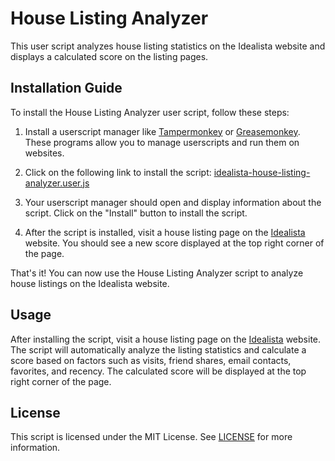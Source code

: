 # House Listing Analyzer

This user script analyzes house listing statistics on the Idealista website and displays a calculated score on the listing pages.

## Installation Guide

To install the House Listing Analyzer user script, follow these steps:

1. Install a userscript manager like [Tampermonkey](https://tampermonkey.net/) or [Greasemonkey](https://www.greasespot.net/). These programs allow you to manage userscripts and run them on websites.

2. Click on the following link to install the script: [idealista-house-listing-analyzer.user.js](https://github.com/baturkacamak/user-scripts/raw/master/idealista-house-listing-analyzer/idealista-house-listing-analyzer.user.js)

3. Your userscript manager should open and display information about the script. Click on the "Install" button to install the script.

4. After the script is installed, visit a house listing page on the [Idealista](https://www.idealista.com/) website. You should see a new score displayed at the top right corner of the page.

That's it! You can now use the House Listing Analyzer script to analyze house listings on the Idealista website.

## Usage

After installing the script, visit a house listing page on the [Idealista](https://www.idealista.com/) website. The script will automatically analyze the listing statistics and calculate a score based on factors such as visits, friend shares, email contacts, favorites, and recency. The calculated score will be displayed at the top right corner of the page.

## License

This script is licensed under the MIT License. See [LICENSE](https://github.com/baturkacamak/user-scripts/blob/master/idealista-house-listing-analyzer/LICENSE) for more information.
